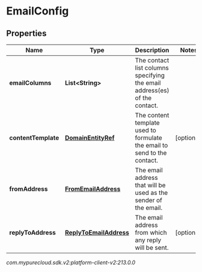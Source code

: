 # EmailConfig


## Properties

| Name | Type | Description | Notes |
| ------------ | ------------- | ------------- | ------------- |
| **emailColumns** | **List&lt;String&gt;** | The contact list columns specifying the email address(es) of the contact. |  |
| **contentTemplate** | [**DomainEntityRef**](DomainEntityRef) | The content template used to formulate the email to send to the contact. |  [optional] |
| **fromAddress** | [**FromEmailAddress**](FromEmailAddress) | The email address that will be used as the sender of the email. |  |
| **replyToAddress** | [**ReplyToEmailAddress**](ReplyToEmailAddress) | The email address from which any reply will be sent. |  [optional] |




_com.mypurecloud.sdk.v2:platform-client-v2:213.0.0_
